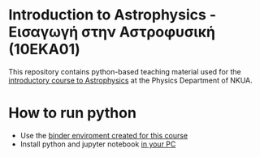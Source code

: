 # Introduction to Astrophysics - Εισαγωγή στην Αστροφυσική (10EKA01) 

This repository contains python-based teaching material used for the [introductory course to Astrophysics](https://en.phys.uoa.gr/undergraduate_studies/courses_per_semester/semester_d/eka01/) at the Physics Department of NKUA.  

# How to run python

- Use the <a href="https://mybinder.org/v2/gh/mariapetro/intro_to_astro/master" >  binder enviroment created for this course </a>
- Install python and jupyter notebook <a href="https://docs.jupyter.org/en/latest/install/notebook-classic.html" > in your PC </a>
